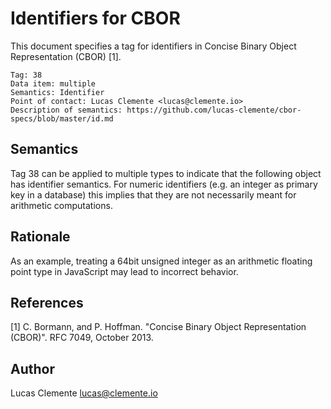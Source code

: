 # Identifiers for CBOR

This document specifies a tag for identifiers in Concise Binary Object Representation (CBOR) [1].

    Tag: 38
    Data item: multiple
    Semantics: Identifier
    Point of contact: Lucas Clemente <lucas@clemente.io>
    Description of semantics: https://github.com/lucas-clemente/cbor-specs/blob/master/id.md

## Semantics

Tag 38 can be applied to multiple types to indicate that the following object has identifier semantics.
For numeric identifiers (e.g. an integer as primary key in a database) this implies that they are not necessarily meant for arithmetic computations.

## Rationale

As an example, treating a 64bit unsigned integer as an arithmetic floating point type in JavaScript may lead to incorrect behavior.

## References

[1] C. Bormann, and P. Hoffman. "Concise Binary Object Representation (CBOR)". RFC 7049, October 2013.

## Author

Lucas Clemente <lucas@clemente.io>
